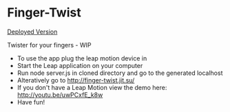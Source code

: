 # Finger-Twist

[Deployed Version](http://finger-twist.jit.su/)

Twister for your fingers - WIP

- To use the app plug the leap motion device in
- Start the Leap application on your computer
- Run node server.js in cloned directory and go to the generated localhost
- Alteratively go to http://finger-twist.jit.su/
- If you don't have a Leap Motion view the demo here: http://youtu.be/uwPCxfE_k8w
- Have fun!
